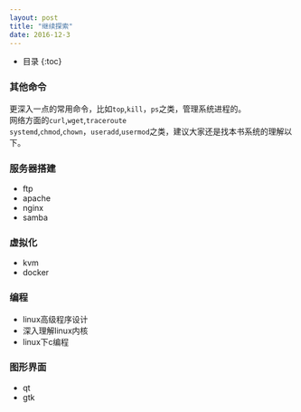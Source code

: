 ```yaml
---
layout: post
title: "继续探索"
date: 2016-12-3
---
```

* 目录
{:toc}
### 其他命令
更深入一点的常用命令，比如`top`,`kill`，`ps`之类，管理系统进程的。  
网络方面的`curl`,`wget`,`traceroute`  
`systemd`,`chmod`,`chown`，`useradd`,`usermod`之类，建议大家还是找本书系统的理解以下。  

### 服务器搭建
* ftp
* apache
* nginx
* samba

### 虚拟化
* kvm
* docker

### 编程
* linux高级程序设计
* 深入理解linux内核
* linux下c编程

### 图形界面
* qt
* gtk


